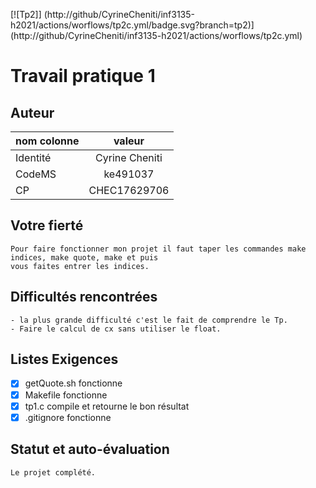 [![Tp2]]
(http://github/CyrineCheniti/inf3135-h2021/actions/worflows/tp2c.yml/badge.svg?branch=tp2)]
(http://github/CyrineCheniti/inf3135-h2021/actions/worflows/tp2c.yml)   
# Travail pratique 1

   ## Auteur

   | nom colonne  | valeur |
   | ------------- |:-------------:|
   | Identité      | Cyrine Cheniti     |
   | CodeMS      | ke491037     | 
   | CP      | CHEC17629706     |

   ## Votre fierté
   ```
   Pour faire fonctionner mon projet il faut taper les commandes make indices, make quote, make et puis 
   vous faites entrer les indices.  
   ```

   ## Difficultés rencontrées
   
   ```
   - la plus grande difficulté c'est le fait de comprendre le Tp.
   - Faire le calcul de cx sans utiliser le float.
   ```

   ## Listes Exigences
   
   - [x] getQuote.sh fonctionne 
   - [x] Makefile fonctionne
   - [x] tp1.c compile et retourne le bon résultat 
   - [x] .gitignore fonctionne

   ## Statut et auto-évaluation

   ```
   Le projet complété.
   ```
